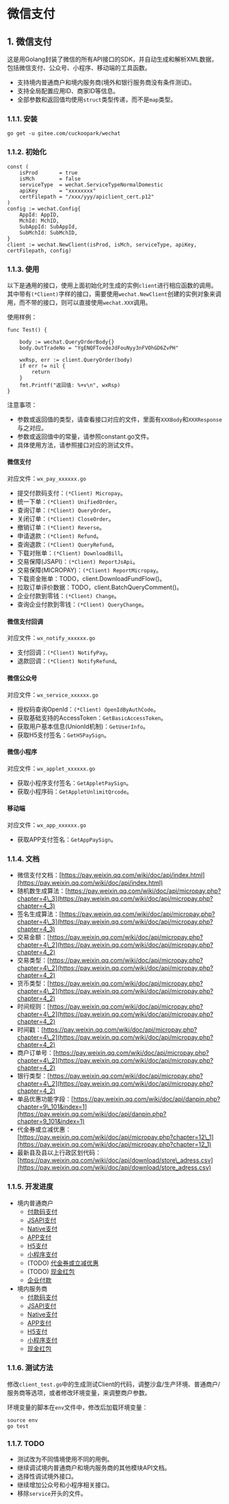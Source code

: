 # 微信支付

## 1. 微信支付 <a id="&#x5FAE;&#x4FE1;&#x652F;&#x4ED8;"></a>

这是用Golang封装了微信的所有API接口的SDK，并自动生成和解析XML数据，包括微信支付、公众号、小程序、移动端的工具函数。

* 支持境内普通商户和境内服务商\(境外和银行服务商没有条件测试\)。
* 支持全局配置应用ID、商家ID等信息。
* 全部参数和返回值均使用`struct`类型传递，而不是`map`类型。

### 1.1.1. 安装 <a id="&#x5B89;&#x88C5;"></a>

```text
go get -u gitee.com/cuckoopark/wechat
```

### 1.1.2. 初始化 <a id="&#x521D;&#x59CB;&#x5316;"></a>

```text
const (
    isProd       = true                             
    isMch        = false                            
    serviceType  = wechat.ServiceTypeNormalDomestic 
    apiKey       = "xxxxxxxx"                       
    certFilepath = "/xxx/yyy/apiclient_cert.p12"    
)
config := wechat.Config{
    AppId: AppID,
    MchId: MchID,
    SubAppId: SubAppId, 
    SubMchId: SubMchID, 
}
client := wechat.NewClient(isProd, isMch, serviceType, apiKey, certFilepath, config)
```

### 1.1.3. 使用 <a id="&#x4F7F;&#x7528;"></a>

以下是通用的接口，使用上面初始化时生成的实例`client`进行相应函数的调用。其中带有`(*Client)`字样的接口，需要使用`wechat.NewClient`创建的实例对象来调用，而不带的接口，则可以直接使用`wechat.XXX`调用。

使用样例：

```text
func Test() {
    
    body := wechat.QueryOrderBody{}
    body.OutTradeNo = "YgENQFTovdeJdFouNyy3nFVOhGD6ZvPH"
    
    wxRsp, err := client.QueryOrder(body)
    if err != nil {
        return
    }
    fmt.Printf("返回值: %+v\n", wxRsp)
}
```

注意事项：

* 参数或返回值的类型，请查看接口对应的文件，里面有`XXXBody`和`XXXResponse`与之对应。
* 参数或返回值中的常量，请参照constant.go文件。
* 具体使用方法，请参照接口对应的测试文件。

#### 微信支付 <a id="&#x5FAE;&#x4FE1;&#x652F;&#x4ED8;_1"></a>

对应文件：`wx_pay_xxxxxx.go`

* 提交付款码支付：`(*Client) Micropay`。
* 统一下单：`(*Client) UnifiedOrder`。
* 查询订单：`(*Client) QueryOrder`。
* 关闭订单：`(*Client) CloseOrder`。
* 撤销订单：`(*Client) Reverse`。
* 申请退款：`(*Client) Refund`。
* 查询退款：`(*Client) QueryRefund`。
* 下载对账单：`(*Client) DownloadBill`。
* 交易保障\(JSAPI\)：`(*Client) ReportJsApi`。
* 交易保障\(MICROPAY\)：`(*Client) ReportMicropay`。
* 下载资金账单：TODO，client.DownloadFundFlow\(\)。
* 拉取订单评价数据：TODO，client.BatchQueryComment\(\)。
* 企业付款到零钱：`(*Client) Change`。
* 查询企业付款到零钱：`(*Client) QueryChange`。

#### 微信支付回调 <a id="&#x5FAE;&#x4FE1;&#x652F;&#x4ED8;&#x56DE;&#x8C03;"></a>

对应文件：`wx_notify_xxxxxx.go`

* 支付回调：`(*Client) NotifyPay`。
* 退款回调：`(*Client) NotifyRefund`。

#### 微信公众号 <a id="&#x5FAE;&#x4FE1;&#x516C;&#x4F17;&#x53F7;"></a>

对应文件：`wx_service_xxxxxx.go`

* 授权码查询OpenId：`(*Client) OpenIdByAuthCode`。
* 获取基础支持的AccessToken：`GetBasicAccessToken`。
* 获取用户基本信息\(UnionId机制\)：`GetUserInfo`。
* 获取H5支付签名：`GetH5PaySign`。

#### 微信小程序 <a id="&#x5FAE;&#x4FE1;&#x5C0F;&#x7A0B;&#x5E8F;"></a>

对应文件：`wx_applet_xxxxxx.go`

* 获取小程序支付签名：`GetAppletPaySign`。
* 获取小程序码：`GetAppletUnlimitQrcode`。

#### 移动端 <a id="&#x79FB;&#x52A8;&#x7AEF;"></a>

对应文件：`wx_app_xxxxxx.go`

* 获取APP支付签名：`GetAppPaySign`。

### 1.1.4. 文档 <a id="&#x6587;&#x6863;"></a>

* 微信支付文档：[https://pay.weixin.qq.com/wiki/doc/api/index.html](https://pay.weixin.qq.com/wiki/doc/api/index.html)
* 随机数生成算法：[https://pay.weixin.qq.com/wiki/doc/api/micropay.php?chapter=4\_3](https://pay.weixin.qq.com/wiki/doc/api/micropay.php?chapter=4_3)
* 签名生成算法：[https://pay.weixin.qq.com/wiki/doc/api/micropay.php?chapter=4\_3](https://pay.weixin.qq.com/wiki/doc/api/micropay.php?chapter=4_3)
* 交易金额：[https://pay.weixin.qq.com/wiki/doc/api/micropay.php?chapter=4\_2](https://pay.weixin.qq.com/wiki/doc/api/micropay.php?chapter=4_2)
* 交易类型：[https://pay.weixin.qq.com/wiki/doc/api/micropay.php?chapter=4\_2](https://pay.weixin.qq.com/wiki/doc/api/micropay.php?chapter=4_2)
* 货币类型：[https://pay.weixin.qq.com/wiki/doc/api/micropay.php?chapter=4\_2](https://pay.weixin.qq.com/wiki/doc/api/micropay.php?chapter=4_2)
* 时间规则：[https://pay.weixin.qq.com/wiki/doc/api/micropay.php?chapter=4\_2](https://pay.weixin.qq.com/wiki/doc/api/micropay.php?chapter=4_2)
* 时间戳：[https://pay.weixin.qq.com/wiki/doc/api/micropay.php?chapter=4\_2](https://pay.weixin.qq.com/wiki/doc/api/micropay.php?chapter=4_2)
* 商户订单号：[https://pay.weixin.qq.com/wiki/doc/api/micropay.php?chapter=4\_2](https://pay.weixin.qq.com/wiki/doc/api/micropay.php?chapter=4_2)
* 银行类型：[https://pay.weixin.qq.com/wiki/doc/api/micropay.php?chapter=4\_2](https://pay.weixin.qq.com/wiki/doc/api/micropay.php?chapter=4_2)
* 单品优惠功能字段：[https://pay.weixin.qq.com/wiki/doc/api/danpin.php?chapter=9\_101&index=1](https://pay.weixin.qq.com/wiki/doc/api/danpin.php?chapter=9_101&index=1)
* 代金券或立减优惠：[https://pay.weixin.qq.com/wiki/doc/api/micropay.php?chapter=12\_1](https://pay.weixin.qq.com/wiki/doc/api/micropay.php?chapter=12_1)
* 最新县及县以上行政区划代码：[https://pay.weixin.qq.com/wiki/doc/api/download/store\_adress.csv](https://pay.weixin.qq.com/wiki/doc/api/download/store_adress.csv)

### 1.1.5. 开发进度 <a id="&#x5F00;&#x53D1;&#x8FDB;&#x5EA6;"></a>

* 境内普通商户
  * [付款码支付](https://pay.weixin.qq.com/wiki/doc/api/micropay.php?chapter=5_1)
  * [JSAPI支付](https://pay.weixin.qq.com/wiki/doc/api/jsapi.php?chapter=7_1)
  * [Native支付](https://pay.weixin.qq.com/wiki/doc/api/native.php?chapter=6_1)
  * [APP支付](https://pay.weixin.qq.com/wiki/doc/api/app/app.php?chapter=8_1)
  * [H5支付](https://pay.weixin.qq.com/wiki/doc/api/H5.php?chapter=15_1)
  * [小程序支付](https://pay.weixin.qq.com/wiki/doc/api/wxa/wxa_api.php?chapter=7_3&index=1)
  * \(TODO\) [代金券或立减优惠](https://pay.weixin.qq.com/wiki/doc/api/tools/sp_coupon.php?chapter=12_1)
  * \(TODO\) [现金红包](https://pay.weixin.qq.com/wiki/doc/api/tools/cash_coupon.php?chapter=13_1)
  * [企业付款](https://pay.weixin.qq.com/wiki/doc/api/tools/mch_pay.php?chapter=14_1)
* 境内服务商
  * [付款码支付](https://pay.weixin.qq.com/wiki/doc/api/micropay_sl.php?chapter=5_1)
  * [JSAPI支付](https://pay.weixin.qq.com/wiki/doc/api/jsapi_sl.php?chapter=7_1)
  * [Native支付](https://pay.weixin.qq.com/wiki/doc/api/native_sl.php?chapter=6_1)
  * [APP支付](https://pay.weixin.qq.com/wiki/doc/api/app/app_sl.php?chapter=8_1)
  * [H5支付](https://pay.weixin.qq.com/wiki/doc/api/H5_sl.php?chapter=15_1)
  * [小程序支付](https://pay.weixin.qq.com/wiki/doc/api/wxa/wxa_sl_api.php?chapter=7_3&index=1)
  * [现金红包](https://pay.weixin.qq.com/wiki/doc/api/tools/cash_coupon_sl.php?chapter=13_1)

### 1.1.6. 测试方法 <a id="&#x6D4B;&#x8BD5;&#x65B9;&#x6CD5;"></a>

修改`client_test.go`中的生成测试Client的代码，调整沙盒/生产环境、普通商户/服务商等选项，或者修改环境变量，来调整商户参数。

环境变量的脚本在`env`文件中，修改后加载环境变量：

```text
source env
go test
```

### 1.1.7. TODO <a id="todo"></a>

* 测试改为不同情境使用不同的用例。
* 继续调试境内普通商户和境内服务商的其他模块API文档。
* 选择性调试境外接口。
* 继续增加公众号和小程序相关接口。
* 移除`service`开头的文件。

